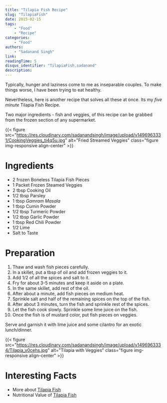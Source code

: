 ```yaml
---
title: "Tilapia Fish Recipe"
slug: "TilapiaFish"
date: 2015-02-15
tags:
    - "Food"
    - "Recipe"
categories:
    - "Food"
authors:
    - "Sadanand Singh"
link:
readingTime: 5
disqus_identifier: "TilapiaFish.sadanand"
description:
---
```


Typically, hunger and laziness come to me as inseparable couples. To
make things worse, I have been trying to eat healthy.

Nevertheless, here is another recipe that solves all these at once. Its
my *five minute* Tilapia Fish Recipe.

Two major ingredients - fish and veggies, of this recipe can be grabbed
from the frozen section of any supermarket.

<!--more-->

<!--TOC-->


{{< figure src="https://res.cloudinary.com/sadanandsingh/image/upload/v1496963331/CookingVeggies_ti4q5u.jpg" alt="Fried Streamed Veggies" class="figure img-responsive align-center" >}}

Ingredients
===========

-   2 frozen Boneless Tilapia Fish Pieces
-   1 Packet Frozen Steamed Veggies
-   2 tbsp Cooking Oil
-   1/2 tbsp Parsley
-   1 tbsp *Gamram Masala*
-   1 tbsp Cumin Powder
-   1/2 tbsp Turmeric Powder
-   1/2 tbsp Garlic Powder
-   1 tbsp Red Chili Powder
-   1/2 Lime
-   Salt to Taste

Preparation
===========

1.  Thaw and wash fish pieces carefully.
2.  In a skillet, put a tbsp of oil and add frozen veggies to it.
3.  Add 1/2 of all the spices and salt to it.
4.  Fry for about 3-5 minutes and keep it aside on a plate.
5.  In the same skillet, add rest of the oil.
6.  After about a minute, add fish pieces on medium heat.
7.  Sprinkle salt and half of the remaining spices on the top of the
    fish.
8.  After about 3 minutes, turn the fish and sprinkle rest of the
    spices.
9.  Let the fish cook slowly. Sprinkle some lime juice on the fish.
10. Once the fish is of mustard color, put fish pieces on veggies.

Serve and garnish it with lime juice and some cilantro for an exotic
lunch/dinner.

{{< figure src="https://res.cloudinary.com/sadanandsingh/image/upload/v1496963334/Tilapia_v0cehs.jpg" alt="Tilapia with Veggies" class="figure img-responsive align-center" >}}

Interesting Facts
=================

-   More about [Tilapia Fish](https://en.wikipedia.org/wiki/Tilapia)
-   Nutritional Value of [Tilapia Fish](http://nutritiondata.self.com/facts/finfish-and-shellfish-products/9244/2)
